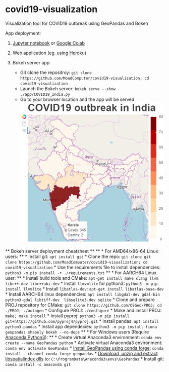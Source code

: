 # covid19-visualization
Visualization tool for COVID19 outbreak using GeoPandas and Bokeh

App deployment:

1. [Jupyter notebook](https://github.com/MoadComputer/covid19-visualization/blob/master/examples/COVID19_India.ipynb) or [Google Colab](https://colab.research.google.com/github/MoadComputer/covid19-visualization/blob/master/examples/COVID19_India.ipynb)

2. Web application [(eg. using Heroku)](https://covid19india-visualization.herokuapp.com/COVID19_India)

3. Bokeh server app
    * Git clone the repositroy: ```git clone https://github.com/MoadComputer/covid19-visualization; cd covid19-visualization```
    * Launch the Bokeh server: ```bokeh serve --show ./app/COVID19_India.py```
    * Go to your browser location and the app will be served
    ![Bokeh static output](https://github.com/MoadComputer/covid19-visualization/raw/master/examples/COVID19_India_Bokeh_output.png)

** Bokeh server deployment cheatsheet **
** * For AMD64/x86-64 Linux users: **
    * Install git: ```apt install git```
    * Clone the repo: ```git clone git clone https://github.com/MoadComputer/covid19-visualization; cd covid19-visualization```
    * Use the requirements file to install dependencies: ```python3 -m pip install -r ./requirements.txt```
** * For AARCH64 Linux user: **
    * Install build tools and CMake: ```apt-get install make clang llvm libc++-dev libc++abi-dev```
    * Install ```llmvmlite``` for python3: ```python3 -m pip install llvmlite```
    * Install ```libatlas-dev```: ```apt-get install libatlas-base-dev```
    * Install AARCH64 linux dependencies: ```apt install libgdal-dev gdal-bin python3-gdal libtiff-dev  libsqlite3-dev sqlite```
    * Clone and prepare PROJ repository for CMake: ```git clone https://github.com/OSGeo/PROJ; cd ./PROJ; ./autogen```
    * Configure PROJ: ```./configure```
    * Make and install PROJ: ```make; make install```
    * Install pyproj: ```python3 -m pip install git+https://github.com/pyproj4/pyproj.git```
    * Install pandas: ```apt install python3-pandas```
    * Install app dependecies: ```python3 -m pip install fiona geopandas shapely bokeh --no-deps```
** * For Windows users (Require [Anaconda Python3](https://repo.anaconda.com/archive/Anaconda3-2020.02-Windows-x86_64.exe)): **
    * Create virtual Anaconda3 environment: ```conda env create --name GeoPandas python```
    * Activate virtual Anaconda3 environment: ```conda env activate GeoPandas```
    * [Install GeoPandas using conda forge](https://geopandas.org/install.html): ```conda install --channel conda-forge geopandas```
    * [Download, unzip and extract libspatialindex dlls](http://download.osgeo.org/libspatialindex/libspatialindex-1.8.0-win-msvc-2010-x64-x32.zip) to: ```C:\ProgramData\Anaconda3\envs\GeoPandas```
    * Install git: ```conda install -c anaconda git```